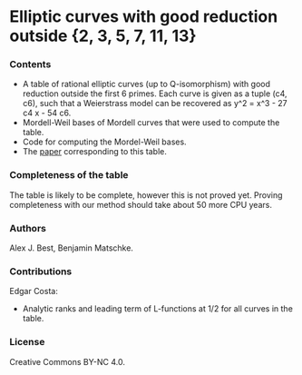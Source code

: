 # Elliptic curves with good reduction outside {2, 3, 5, 7, 11, 13}

### Contents

 - A table of rational elliptic curves (up to Q-isomorphism) with good reduction outside the first 6 primes. 
   Each curve is given as a tuple (c4, c6), such that a Weierstrass model can be recovered as y^2 = x^3 - 27 c4 x - 54 c6.
 - Mordell-Weil bases of Mordell curves that were used to compute the table.
 - Code for computing the Mordel-Weil bases.
 - The [paper](https://github.com/elliptic-curve-data/ec-data-S6/blob/master/docs/paper.pdf) corresponding to this table. 
 
### Completeness of the table

The table is likely to be complete, however this is not proved yet.
Proving completeness with our method should take about 50 more CPU years.

### Authors

Alex J. Best, Benjamin Matschke.

### Contributions

Edgar Costa: 
 - Analytic ranks and leading term of L-functions at 1/2 for all curves in the table.

### License

Creative Commons BY-NC 4.0.

